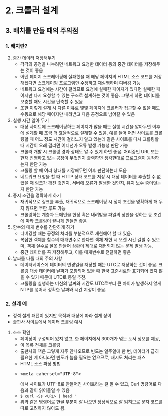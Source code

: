 # 2. 크롤러 설계
## 3. 배치를 만들 때의 주의점
### 1. 배치란?
2. 중간 데이터 저장해두기
   - 각각의 공정을 나누려면 네트워크 요청한 데이터 등의 중간 데이터를 저장해두는 것이 좋음
   - 어떤 페이지 스크레이핑에 실패했을 때 해당 페이지의 HTML 소스 코드를 저장해뒀다면 스크레이핑 프로그램만 수정하고 재실행하며 디버깅 가능
   - 네트워크 요청에는 시간이 걸리므로 요청에 실패한 페이지가 있다면 실패한 페이지만 다시 요청할 수 있는 구조로 설계하는 것이 좋음. 그렇게 하면 데이터를 보충할 때도 시간을 단축할 수 있음
   - 또한 이렇게 설계 시 다른 이유로 몇몇 페이지에 크롤러가 접근할 수 없을 때도 수동으로 해당 페이지만 내려받고 다음 공정으로 넘어갈 수 있음
3. 실행 시간 알아 두기
   - 대상 사이트에 스크레이핑하는 페이지가 많을 때는 실행 시간을 알아두면 이후에 설계할 때 조금 더 효율적으로 설계할 수 있음. 예를 들어 어떤 사이트를 크롤링할 때 어느 정도 시간이 걸리느지 알고 있는데 같은 사이트를 다시 크롤링할 때 시간이 오래 걸리면 어디선가 오류 발생 가능성 판단 가능
   - 크롤러 개발 시 크롤링 경과 상태도 알 수 있게 하면 좋음. 처리중인 URL 또는 현재 진행하고 있는 공정이 무엇인지 출력하면 생각한대로 프로그램이 동작하는지 판단 가능
   - 크롤링 할 때 여러 상태를 저장해두면 이후 판단하는데 도움
   - 네트워크 요청을 할 때 HTTP 상태 코드를 저장 시 대상 데이터를 추출할 수 없었을 때 링크가 깨진 것인지, 서버에 오류가 발생한 것인지, 유지 보수 중이엇는지 판단 가능
4. 중지 조건을 명확하게 하기
   - 재귀적으로 링크를 추출, 재귀적으로 스크레이핑 시 정지 조건을 명확하게 해 두지 않으면 무한 루프 가능
   - 크롤링하는 계층과 도메인을 한정 혹은 내려받을 파일의 상한을 정하는 등 조건에 따라 크롤링이 끝나게 만들면 좋음
5. 함수의 매개 변수를 간단하게 하기
   - 디버깅할 때는 공정의 처리를 부분적으로 재현해야 할 때 있음.
   - 복잡한 객체를 함수의 매개변수로 한다면 객체 재현 시 오랜 시간 걸릴 수 있으며, 객체 실수로 잘못 만들어 상황이 제대로 재현되지 않는 문제 발생 가능.
   - 중간 데이터를 꼭 저장해두고, 이를 매개변수로 전달하면 좋음
6. 날짜를 다룰 때의 주의 사항
   - 데이터베이스에 데이터의 변경일을 저장할 때는 UTC로 저장하는 것이 좋음. 크롤링 대상 데이터에 날짜가 포함되어 있을 때 한국 표준시로만 표기되어 있지 않을 수 있기 때문에 UTC로 통일 추천.
   - 크롤링을 실행하는 머신의 날짜와 시간도 UTC로부터 큰 차이가 발생하지 않게 NTP를 넣어서 정확한 날짜와 시간 지정이 좋음.
### 2. 설계 예
- 정석 설계 패턴이 있지만 목적과 대상에 따라 설계 상이
- 출판사 사이트에서 데이터 크롤링 예시
1. 소스 확인
   - 페이징이 구성되어 있지 않고, 한 페이지에서 300개가 넘는 도서 정보를 제공,
   - 이 목록 전체를 크롤링
   - 출판사의 책은 그렇게 자주 안나오므로 빈도는 일주일에 한 번, 데이터가 급히 필요한 게 아니라면 빈도가 높을 필요는 없으므로, 재시도 처리는 패스
   - HTML 소스 파싱 방법
   - <xmp><meta caherset="UTF-8"></xmp> 에서 사이트가 UTF-8로 만들어진 사이트라는 걸 알 수 있고, Curl 명령어로 다음과 같이 읽어들일 수 있음
   - ```$ curl -Ss <URL> | head '```
   - 위와 같은 명령어로 한글 부분이 잘 나오면 정상적으로 잘 읽히므로 문자 코드를 따로 고려하지 않아도 됨.
